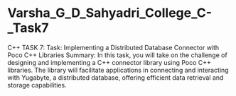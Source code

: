 # Varsha_G_D_Sahyadri_College_C-_Task7
C++ TASK 7:
Task: Implementing a Distributed Database Connector with Poco C++ Libraries
Summary:
In this task, you will take on the challenge of designing and implementing a C++ connector library using Poco C++ libraries. The library will facilitate applications in connecting and interacting with Yugabyte, a distributed database, offering efficient data retrieval and storage capabilities.

